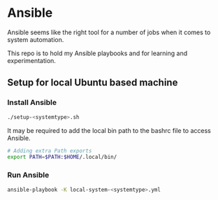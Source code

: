 # Ansible

Ansible seems like the right tool for a number of jobs when it comes to system automation.

This repo is to hold my Ansible playbooks and for learning and experimentation.

## Setup for local Ubuntu based machine

### Install Ansible

``` bash
./setup-<systemtype>.sh
```

It may be required to add the local bin path to the bashrc file to access Ansible.

``` bash
# Adding extra Path exports
export PATH=$PATH:$HOME/.local/bin/
```

### Run Ansible

``` bash
ansible-playbook -K local-system-<systemtype>.yml
```
